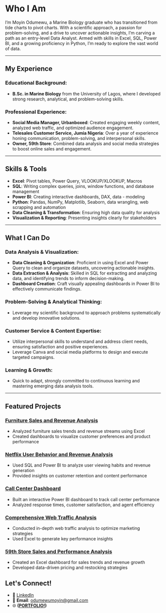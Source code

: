 # Who I Am
I’m Moyin Odumewu, a Marine Biology graduate who has transitioned from tide charts to pivot charts. With a scientific approach, a passion for problem-solving, and a drive to uncover actionable insights, I’m carving a path as an entry-level Data Analyst. Armed with skills in Excel, SQL, Power BI, and a growing proficiency in Python, I’m ready to explore the vast world of data.

---

## My Experience

### Educational Background:
- **B.Sc. in Marine Biology** from the University of Lagos, where I developed strong research, analytical, and problem-solving skills.

### Professional Experience:
- **Social Media Manager, Urbanboxed**: Created engaging weekly content, analyzed web traffic, and optimized audience engagement.
- **Telesales Customer Service, Jumia Nigeria**: Over a year of experience honing communication, problem-solving, and interpersonal skills.
- **Owner, 59th Store**: Combined data analysis and social media strategies to boost online sales and engagement.

---

## Skills & Tools
- **Excel**: Pivot tables, Power Query, VLOOKUP/XLOOKUP, Macros
- **SQL**: Writing complex queries, joins, window functions, and database management
- **Power BI**: Creating interactive dashboards, DAX, data - modeling
- **Python**: Pandas, NumPy, Matplotlib, Seaborn, data wrangling, web scrapping and automation
- **Data Cleaning & Transformation**: Ensuring high data quality for analysis
- **Visualization & Reporting**: Presenting insights clearly for stakeholders

---

## What I Can Do

### Data Analysis & Visualization:
- **Data Cleaning & Organization**: Proficient in using Excel and Power Query to clean and organize datasets, uncovering actionable insights.
- **Data Extraction & Analysis**: Skilled in SQL for extracting and analyzing data, and identifying trends to inform decision-making.
- **Dashboard Creation**: Craft visually appealing dashboards in Power BI to effectively communicate findings.

### Problem-Solving & Analytical Thinking:
- Leverage my scientific background to approach problems systematically and develop innovative solutions.

### Customer Service & Content Expertise:
- Utilize interpersonal skills to understand and address client needs, ensuring satisfaction and positive experiences.
- Leverage Canva and social media platforms to design and execute targeted campaigns.

### Learning & Growth:
- Quick to adapt, strongly committed to continuous learning and mastering emerging data analysis tools.

---

##  Featured Projects
###  [Furniture Sales and Revenue Analysis](https://github.com/M0Data/Furniture-sales-and-revenue-analysis)
- Analyzed furniture sales trends and revenue streams using Excel
- Created dashboards to visualize customer preferences and product performance

###  [Netflix User Behavior and Revenue Analysis](https://github.com/M0Data/Netflix-user-behaviour-and-revenue-insight)
- Used SQL and Power BI to analyze user viewing habits and revenue generation
- Provided insights on customer retention and content performance

###  [Call Center Dashboard](https://github.com/M0Data/Call-center-Dashboard)
- Built an interactive Power BI dashboard to track call center performance
- Analyzed response times, customer satisfaction, and agent efficiency

###  [Comprehensive Web Traffic Analysis](https://github.com/M0Data/Comprehensive-Web-Traffic-Analysis)
- Conducted in-depth web traffic analysis to optimize marketing strategies
- Used Excel to generate key performance insights

###  [59th Store Sales and Performance Analysis](https://github.com/M0Data/59th-Store-Sales-and-Performance-Analysis)
- Created an Excel dashboard for sales trends and revenue growth
- Developed data-driven pricing and restocking strategies

##  Let's Connect!
- 💼 [LinkedIn](www.linkedin.com/in/moyin-odumewu)
- 📧 **Email**: odumewumoyin@gmail.com
- 🌐 **([PORTFOLIO!](https://m0data.github.io/MoyinOdumewu.github.io/))**

